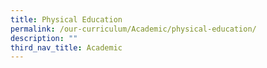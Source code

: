 ```yaml
---
title: Physical Education
permalink: /our-curriculum/Academic/physical-education/
description: ""
third_nav_title: Academic
---
```

